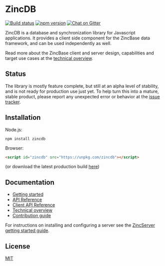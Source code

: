 # ZincDB

[![Build status](https://travis-ci.org/zincbase/zincdb.svg?branch=master)](https://travis-ci.org/zincbase/zincdb)
[![npm version](https://badge.fury.io/js/zincdb.svg)](https://badge.fury.io/js/zincdb)
[![Chat on Gitter](https://badges.gitter.im/Join%20Chat.svg)](https://gitter.im/zincbase/Lobby?utm_source=share-link&utm_medium=link&utm_campaign=share-link)

ZincDB is a database and synchronization library for Javascript applications. It provides a client side component for the ZincBase data framework, and can be used independently as well.

Read more about the ZincBase client and server design, capabilities and target use cases at the [technical overview](https://github.com/zincbase/zincdb/blob/master/docs/Technical%20overview.md).

## Status

The library is mostly feature complete, but still at an alpha level of stability, and is not ready for production use just yet. To help turn this into a mature, stable product, please report any unexpected error or behavior at the [issue tracker](https://github.com/zincbase/zincdb/issues).

## Installation

Node.js:

```
npm install zincdb
```

Browser:

```html
<script id="zincdb" src="https://unpkg.com/zincdb"></script>
```
(or download the latest production build [here](https://unpkg.com/zincdb))

## Documentation

* [Getting started](https://github.com/zincbase/zincdb/blob/master/docs/Getting%20started.md)
* [API Reference](https://github.com/zincbase/zincdb/blob/master/docs/API%20Reference.md)
* [Client API Reference](https://github.com/zincbase/zincdb/blob/master/docs/Client%20API%20Reference.md)
* [Technical overview](https://github.com/zincbase/zincdb/blob/master/docs/Technical%20overview.md)
* [Contribution guide](https://github.com/zincbase/zincdb/blob/master/docs/Contribution%20guide.md)

For instructions on installing and configuring a server see the [ZincServer getting started guide](https://github.com/zincbase/zincserver/blob/master/docs/Getting%20started.md).

## License

[MIT](https://github.com/zincbase/zincdb/blob/master/LICENSE)